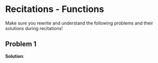 # Recitations - Functions

Make sure you rewrite and understand the following problems and 
their solutions during recitations!

## Problem 1

**Solution**: